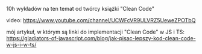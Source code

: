 10h wykładów na ten temat od twórcy książki "Clean Code"

video: https://www.youtube.com/channel/UCWFcVR9ULVRZ5UeweZPOTbQ

mój artykuł, w którym są linki do implementacji "Clean Code" w JS i TS:
https://gladiators-of-javascript.com/blog/jak-pisac-lepszy-kod-clean-code-w-js-i-w-ts/